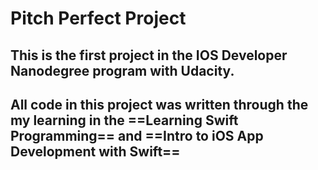 # Pitch Perfect Project

## This is the first project in the IOS Developer Nanodegree program with Udacity.

## All code in this project was written through the my learning in the ==Learning Swift Programming== and ==Intro to iOS App Development with Swift==
